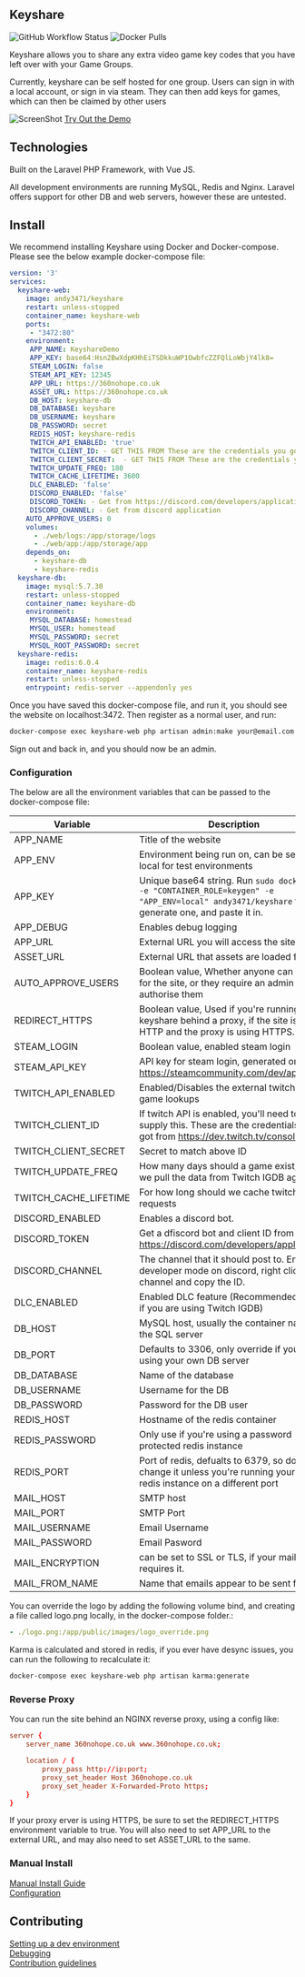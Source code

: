 
## Keyshare

![GitHub Workflow Status](https://img.shields.io/github/workflow/status/andy3471/keyshare/build%20our%20image)
![Docker Pulls](https://img.shields.io/docker/pulls/andy3471/keyshare)

Keyshare allows you to share any extra video game key codes that you have left over with your Game Groups.

Currently, keyshare can be self hosted for one group. Users can sign in with a local account, or sign in via steam. They can then add keys for games, which can then be claimed by other users

![ScreenShot](https://raw.github.com/andy3471/keyshare/master/docs/img/keyshare-gamelist.jpg)
[Try Out the Demo](https://keyshare.andyh.app)

## Technologies

Built on the Laravel PHP Framework, with Vue JS.

All development environments are running MySQL, Redis and Nginx. Laravel offers support for other DB and web servers, however these are untested.

## Install

We recommend installing Keyshare using Docker and Docker-compose. Please see the below example docker-compose file:

```yml
version: '3'
services:
  keyshare-web:
    image: andy3471/keyshare
    restart: unless-stopped
    container_name: keyshare-web
    ports:
     - "3472:80"
    environment:
     APP_NAME: KeyshareDemo
     APP_KEY: base64:Hsn2BwXdpKHhEiTSDkkuWP1OwbfcZZFQlLoWbjY4lk8=
     STEAM_LOGIN: false
     STEAM_API_KEY: 12345
     APP_URL: https://360nohope.co.uk
     ASSET_URL: https://360nohope.co.uk
     DB_HOST: keyshare-db
     DB_DATABASE: keyshare
     DB_USERNAME: keyshare
     DB_PASSWORD: secret
     REDIS_HOST: keyshare-redis
     TWITCH_API_ENABLED: 'true'
     TWITCH_CLIENT_ID: - GET THIS FROM These are the credentials you got from https://dev.twitch.tv/console/apps -
     TWITCH_CLIENT_SECRET:  - GET THIS FROM These are the credentials you got from https://dev.twitch.tv/console/apps -
     TWITCH_UPDATE_FREQ: 180
     TWITCH_CACHE_LIFETIME: 3600
     DLC_ENABLED: 'false'
     DISCORD_ENABLED: 'false'
     DISCORD_TOKEN: - Get from https://discord.com/developers/applications
     DISCORD_CHANNEL: - Get from discord application
    AUTO_APPROVE_USERS: 0
    volumes:
      - ./web/logs:/app/storage/logs
      - ./web/app:/app/storage/app
    depends_on:
      - keyshare-db
      - keyshare-redis
  keyshare-db:
    image: mysql:5.7.30
    restart: unless-stopped
    container_name: keyshare-db
    environment:
     MYSQL_DATABASE: homestead
     MYSQL_USER: homestead
     MYSQL_PASSWORD: secret
     MYSQL_ROOT_PASSWORD: secret
  keyshare-redis:
    image: redis:6.0.4
    container_name: keyshare-redis
    restart: unless-stopped
    entrypoint: redis-server --appendonly yes
```

Once you have saved this docker-compose file, and run it, you should see the website on localhost:3472. Then register as a normal user, and run:

```sh
docker-compose exec keyshare-web php artisan admin:make your@email.com
```

Sign out and back in, and you should now be an admin.

### Configuration

The below are all the environment variables that can be passed to the docker-compose file:

Variable | Description
------------ | -------------
APP_NAME | Title of the website
APP_ENV | Environment being run on, can be set to local for test environments
APP_KEY | Unique base64 string. Run ``` sudo docker run -e "CONTAINER_ROLE=keygen" -e "APP_ENV=local" andy3471/keyshare ``` to generate one, and paste it in.
APP_DEBUG | Enables debug logging
APP_URL | External URL you will access the site from
ASSET_URL | External URL that assets are loaded from
AUTO_APPROVE_USERS | Boolean value, Whether anyone can sign up for the site, or they require an admin to authorise them
REDIRECT_HTTPS | Boolean value, Used if you're running keyshare behind a proxy, if the site is using HTTP and the proxy is using HTTPS.
STEAM_LOGIN | Boolean value, enabled steam login
STEAM_API_KEY | API key for steam login, generated on https://steamcommunity.com/dev/apikey
TWITCH_API_ENABLED | Enabled/Disables the external twitch API for game lookups
TWITCH_CLIENT_ID | If twitch API is enabled, you'll need to supply this. These are the credentials you got from https://dev.twitch.tv/console/apps
TWITCH_CLIENT_SECRET | Secret to match above ID
TWITCH_UPDATE_FREQ | How many days should a game exist, before we pull the data from Twitch IGDB again
TWITCH_CACHE_LIFETIME | For how long should we cache twitch API requests
DISCORD_ENABLED | Enables a discord bot.
DISCORD_TOKEN | Get a dfiscord bot and client ID from https://discord.com/developers/applications
DISCORD_CHANNEL | The channel that it should post to. Enable developer mode on discord, right click the channel and copy the ID.
DLC_ENABLED | Enabled DLC feature (Recommended is off if you are using Twitch IGDB)
DB_HOST | MySQL host, usually the container name of the SQL server
DB_PORT | Defaults to 3306, only override if you're using your own DB server
DB_DATABASE | Name of the database
DB_USERNAME | Username for the DB
DB_PASSWORD | Password for the DB user
REDIS_HOST | Hostname of the redis container
REDIS_PASSWORD | Only use if you're using a password protected redis instance
REDIS_PORT | Port of redis, defualts to 6379, so don't change it unless you're running your own redis instance on a different port
MAIL_HOST | SMTP host
MAIL_PORT | SMTP Port
MAIL_USERNAME | Email Username
MAIL_PASSWORD | Email Pasword
MAIL_ENCRYPTION | can be set to SSL or TLS, if your mail server requires it.
MAIL_FROM_NAME | Name that emails appear to be sent from.

You can override the logo by adding the following volume bind, and creating a file called logo.png locally, in the docker-compose folder.:
```yml
- ./logo.png:/app/public/images/logo_override.png
```

Karma is calculated and stored in redis, if you ever have desync issues, you can run the following to recalculate it:

```sh
docker-compose exec keyshare-web php artisan karma:generate
```

### Reverse Proxy
You can run the site behind an NGINX reverse proxy, using a config like:
```conf
server {
    server_name 360nohope.co.uk www.360nohope.co.uk;

    location / {
        proxy_pass http://ip:port;
        proxy_set_header Host 360nohope.co.uk
        proxy_set_header X-Forwarded-Proto https;
    }
}
```

If your proxy erver is using HTTPS, be sure to set the REDIRECT_HTTPS environment variable to true. You will also need to set APP_URL to the external URL, and may also need to set ASSET_URL to the same.

### Manual Install

[Manual Install Guide](docs/INSTALL.md)  
[Configuration](docs/CONFIG.md)

## Contributing

[Setting up a dev environment](docs/DEVENVIRONMENT.md)  
[Debugging](docs/DEBUG.md)  
[Contribution guidelines](docs/CONTRIBUTING.md)
